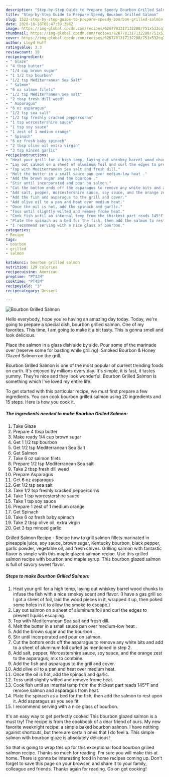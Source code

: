 ```yaml
---
description: "Step-by-Step Guide to Prepare Speedy Bourbon Grilled Salmon"
title: "Step-by-Step Guide to Prepare Speedy Bourbon Grilled Salmon"
slug: 1522-step-by-step-guide-to-prepare-speedy-bourbon-grilled-salmon
date: 2020-10-18T05:47:59.398Z
image: https://img-global.cpcdn.com/recipes/6267781317132288/751x532cq70/bourbon-grilled-salmon-recipe-main-photo.jpg
thumbnail: https://img-global.cpcdn.com/recipes/6267781317132288/751x532cq70/bourbon-grilled-salmon-recipe-main-photo.jpg
cover: https://img-global.cpcdn.com/recipes/6267781317132288/751x532cq70/bourbon-grilled-salmon-recipe-main-photo.jpg
author: Lloyd Huff
ratingvalue: 3.3
reviewcount: 10
recipeingredient:
- " Glaze"
- "4 tbsp butter"
- "1/4 cup brown sugar"
- "1 1/2 tsp bourbon"
- "1/2 tsp Mediterranean Sea Salt"
- " Salmon"
- "6 oz salmon filets"
- "1/2 tsp Mediterranean Sea salt"
- "2 tbsp fresh dill weed"
- " Asparagus"
- "6 oz asparagus"
- "1/2 tsp sea salt"
- "1/2 tsp freshly cracked peppercorns"
- "1 tsp worcestershire sauce"
- "1 tsp soy sauce"
- "1 zest of 1 medium orange"
- " Spinach"
- "6 oz fresh baby spinach"
- "2 tbsp olive oil extra virgin"
- "3 tsp minced garlic"
recipeinstructions:
- "Heat your grill for a high temp, laying out whiskey barrel wood chunks to infuse the fish with a nice smokey scent and flavor. (I have a gas grill so I got a sheet of foil, laid the wood pieces in it, wrapped it up, then poked some holes in it to allow the smoke to escape.)"
- "Lay out salmon on a sheet of aluminum foil and curl the edges to prevent liquids escaping."
- "Top with Mediterranean Sea salt and fresh dill."
- "Melt the butter in a small sauce pan over medium-low heat ."
- "Add the brown sugar and the bourbon ."
- "Stir until incorporated and pour on salmon."
- "Cut the bottom ends off the asparagus to remove any white bits and add to a sheet of aluminum foil curled as mentioned in step 2."
- "Add salt, pepper, Worcestershire sauce, soy sauce, and the orange zest to the asparagus; mix to combine."
- "Add the fish and asparagus to the grill and cover."
- "Add olive oil to a pan and heat over medium heat."
- "Once the oil is hot, add the spinach and garlic."
- "Toss until slightly wilted and remove frome heat."
- "Cook fish until an internal temp from the thickest part reads 145°F and remove salmon and asparagus from heat."
- "Plate the spinach as a bed for the fish, then add the salmon to rest upon it. Add asparagus as you see fit."
- "I recommend serving with a nice glass of bourbon."
categories:
- Recipe
tags:
- bourbon
- grilled
- salmon

katakunci: bourbon grilled salmon 
nutrition: 129 calories
recipecuisine: American
preptime: "PT32M"
cooktime: "PT45M"
recipeyield: "3"
recipecategory: Dessert

---
```



![Bourbon Grilled Salmon](https://img-global.cpcdn.com/recipes/6267781317132288/751x532cq70/bourbon-grilled-salmon-recipe-main-photo.jpg)

Hello everybody, hope you're having an amazing day today. Today, we're going to prepare a special dish, bourbon grilled salmon. One of my favorites. This time, I am going to make it a bit tasty. This is gonna smell and look delicious.

Place the salmon in a glass dish side by side. Pour some of the marinade over (reserve some for basting while grilling). Smoked Bourbon &amp; Honey Glazed Salmon on the grill.

Bourbon Grilled Salmon is one of the most popular of current trending foods on earth. It's enjoyed by millions every day. It's simple, it is fast, it tastes yummy. They're nice and they look wonderful. Bourbon Grilled Salmon is something which I've loved my entire life.


To get started with this particular recipe, we must first prepare a few ingredients. You can cook bourbon grilled salmon using 20 ingredients and 15 steps. Here is how you cook it.

<!--inarticleads1-->

##### The ingredients needed to make Bourbon Grilled Salmon:

1. Take  Glaze
1. Prepare 4 tbsp butter
1. Make ready 1/4 cup brown sugar
1. Get 1 1/2 tsp bourbon
1. Get 1/2 tsp Mediterranean Sea Salt
1. Get  Salmon
1. Take 6 oz salmon filets
1. Prepare 1/2 tsp Mediterranean Sea salt
1. Take 2 tbsp fresh dill weed
1. Prepare  Asparagus
1. Get 6 oz asparagus
1. Get 1/2 tsp sea salt
1. Take 1/2 tsp freshly cracked peppercorns
1. Take 1 tsp worcestershire sauce
1. Take 1 tsp soy sauce
1. Prepare 1 zest of 1 medium orange
1. Get  Spinach
1. Take 6 oz fresh baby spinach
1. Take 2 tbsp olive oil, extra virgin
1. Get 3 tsp minced garlic


Grilled Salmon Recipe - Recipe how to grill salmon fillets marinated in pineapple juice, soy sauce, brown sugar, Kentucky bourbon, black pepper, garlic powder, vegetable oil, and fresh chives. Grilling salmon with fantastic flavor is simple with this maple glazed salmon recipe. Use this grilled salmon recipe with bourbon and maple syrup. This bourbon glazed salmon is full of savory sweet flavor. 

<!--inarticleads2-->

##### Steps to make Bourbon Grilled Salmon:

1. Heat your grill for a high temp, laying out whiskey barrel wood chunks to infuse the fish with a nice smokey scent and flavor. (I have a gas grill so I got a sheet of foil, laid the wood pieces in it, wrapped it up, then poked some holes in it to allow the smoke to escape.)
1. Lay out salmon on a sheet of aluminum foil and curl the edges to prevent liquids escaping.
1. Top with Mediterranean Sea salt and fresh dill.
1. Melt the butter in a small sauce pan over medium-low heat .
1. Add the brown sugar and the bourbon .
1. Stir until incorporated and pour on salmon.
1. Cut the bottom ends off the asparagus to remove any white bits and add to a sheet of aluminum foil curled as mentioned in step 2.
1. Add salt, pepper, Worcestershire sauce, soy sauce, and the orange zest to the asparagus; mix to combine.
1. Add the fish and asparagus to the grill and cover.
1. Add olive oil to a pan and heat over medium heat.
1. Once the oil is hot, add the spinach and garlic.
1. Toss until slightly wilted and remove frome heat.
1. Cook fish until an internal temp from the thickest part reads 145°F and remove salmon and asparagus from heat.
1. Plate the spinach as a bed for the fish, then add the salmon to rest upon it. Add asparagus as you see fit.
1. I recommend serving with a nice glass of bourbon.


It&#39;s an easy way to get perfectly cooked This bourbon glazed salmon is a must try! The recipe is from the cookbook of a dear friend of ours. My new favorite weeknight recipe: a simple baked bourbon salmon. I have nothing against shortcuts, but there are certain ones that I do feel a. This simple salmon with bourbon glaze is absolutely delicious! 

So that is going to wrap this up for this exceptional food bourbon grilled salmon recipe. Thanks so much for reading. I'm sure you will make this at home. There is gonna be interesting food in home recipes coming up. Don't forget to save this page on your browser, and share it to your family, colleague and friends. Thanks again for reading. Go on get cooking!
